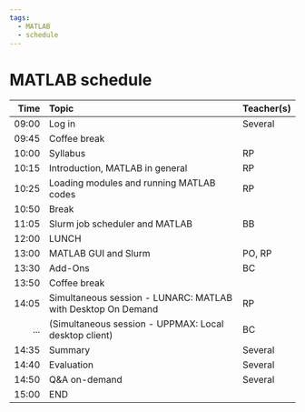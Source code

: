```yaml
---
tags:
  - MATLAB
  - schedule
---
```


# MATLAB schedule

| Time  | Topic                                                        | Teacher(s) |
| -----:|:------------------------------------------------------------ |:---------- |
| 09:00 | Log in                                                       | Several    |
| 09:45 | Coffee break                                                 |            |
| 10:00 | Syllabus                                                     | RP         |
| 10:15 | Introduction, MATLAB in general                              | RP         |
| 10:25 | Loading modules and running MATLAB codes                     | RP         |
| 10:50 | Break                                                        |            |
| 11:05 | Slurm job scheduler and MATLAB                               | BB         |
| 12:00 | LUNCH                                                        |            |
| 13:00 | MATLAB GUI and Slurm                                         | PO, RP     |
| 13:30 | Add-Ons                                                      | BC         |
| 13:50 | Coffee break                                                 |            |
| 14:05 | Simultaneous session - LUNARC: MATLAB with Desktop On Demand | RP         |
|   ... | (Simultaneous session - UPPMAX: Local desktop client)        | BC         |
| 14:35 | Summary                                                      | Several    |
| 14:40 | Evaluation                                                   | Several    |
| 14:50 | Q&A on-demand                                                | Several    |
| 15:00 | END                                                          |            |
